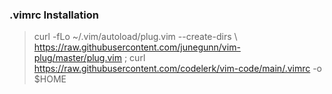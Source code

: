 ### .vimrc Installation

> curl -fLo ~/.vim/autoload/plug.vim --create-dirs \ https://raw.githubusercontent.com/junegunn/vim-plug/master/plug.vim ; curl https://raw.githubusercontent.com/codelerk/vim-code/main/.vimrc -o $HOME
